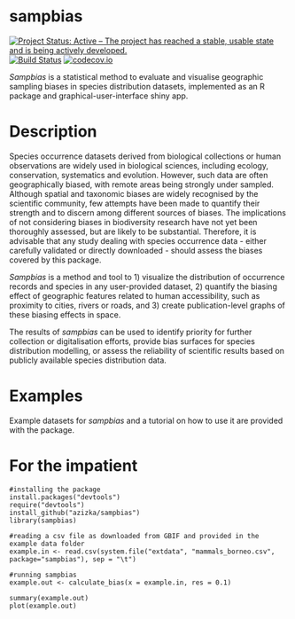 # sampbias
[![Project Status: Active – The project has reached a stable, usable state and is being actively developed.](https://www.repostatus.org/badges/latest/active.svg)](https://www.repostatus.org/#active)
[![Build Status](https://travis-ci.org/azizka/sampbias.svg?branch=master)](https://travis-ci.org/azizka/sampbias)
[![codecov.io](https://codecov.io/github/azizka/sampbias/graphs/badge.svg?branch=master)](https://codecov.io/github/azizka/sampbias)

*Sampbias* is a statistical method to evaluate and visualise geographic sampling biases in species distribution datasets, implemented as an R package and graphical-user-interface shiny app.

# Description
Species occurrence datasets derived from biological collections or human observations are widely used in biological sciences, including ecology, conservation, systematics and evolution. However, such data are often geographically biased, with remote areas being strongly under sampled. Although spatial and taxonomic biases are widely recognised by the scientific community, few attempts have been made to quantify their strength and to discern among different sources of biases. The implications of not considering biases in biodiversity research have not yet been thoroughly assessed, but are likely to be substantial. Therefore, it is advisable that any study dealing with species occurrence data - either carefully validated or directly downloaded - should assess the biases covered by this package.     

*Sampbias* is a method and tool to 1) visualize the distribution of occurrence records and species in any user-provided dataset, 2) quantify the biasing effect of geographic features related to human accessibility, such as proximity to cities, rivers or roads, and 3) create publication-level graphs of these biasing effects in space.

The results of *sampbias* can be used to identify priority for further collection or digitalisation efforts, provide bias surfaces for species distribution modelling, or assess the reliability of scientific results based on publicly available species distribution data.

# Examples
Example datasets for *sampbias* and a tutorial on how to use it are provided with the package.

# For the impatient
```{r}
#installing the package
install.packages("devtools")
require("devtools")
install_github("azizka/sampbias")
library(sampbias)

#reading a csv file as downloaded from GBIF and provided in the example data folder
example.in <- read.csv(system.file("extdata", "mammals_borneo.csv", package="sampbias"), sep = "\t")

#running sampbias
example.out <- calculate_bias(x = example.in, res = 0.1)

summary(example.out)
plot(example.out)
```
